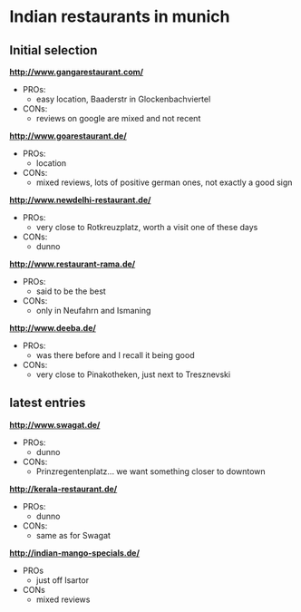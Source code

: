 # Indian restaurants in munich
## Initial selection
**http://www.gangarestaurant.com/**
* PROs:
  * easy location, Baaderstr in Glockenbachviertel
* CONs:
  * reviews on google are mixed and not recent

**http://www.goarestaurant.de/**
* PROs:
  * location
* CONs:
  * mixed reviews, lots of positive german ones, not exactly a good sign

**http://www.newdelhi-restaurant.de/**
* PROs:
  * very close to Rotkreuzplatz, worth a visit one of these days
* CONs:
  * dunno

**http://www.restaurant-rama.de/**
* PROs:
  * said to be the best
* CONs:
  * only in Neufahrn and Ismaning

**http://www.deeba.de/**
* PROs:
  * was there before and I recall it being good
* CONs:
  * very close to Pinakotheken, just next to Tresznevski
  
## latest entries

**http://www.swagat.de/**
* PROs:
  * dunno
* CONs:
  * Prinzregentenplatz... we want something closer to downtown

**http://kerala-restaurant.de/**
* PROs:
  * dunno
* CONs:
  * same as for Swagat

**http://indian-mango-specials.de/**
* PROs
  * just off Isartor
* CONs
  * mixed reviews

